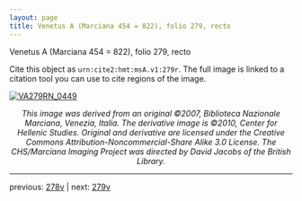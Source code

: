 ```yaml
---
layout: page
title: Venetus A (Marciana 454 = 822), folio 279, recto
---
```


Venetus A (Marciana 454 = 822), folio 279, recto

Cite this object as `urn:cite2:hmt:msA.v1:279r`.  The full image is linked to a citation tool you can use to cite regions of the image.

[![VA279RN_0449](http://www.homermultitext.org/iipsrv?IIIF=/project/homer/pyramidal/deepzoom/hmt/vaimg/2017a/VA279RN_0449.tif/full/800,/0/default.jpg)](http://www.homermultitext.org/ict2/?urn=urn:cite2:hmt:vaimg.2017a:VA279RN_0449) 

<p style="text-align: center; font-style: italic;">This image was derived from an original ©2007, Biblioteca Nazionale Marciana, Venezia, Italia. The derivative image is ©2010, Center for Hellenic Studies. Original and derivative are licensed under the Creative Commons Attribution-Noncommercial-Share Alike 3.0 License. The CHS/Marciana Imaging Project was directed by David Jacobs of the British Library.</p>

---

previous: [278v](../278v/) | next: [279v](../279v/)